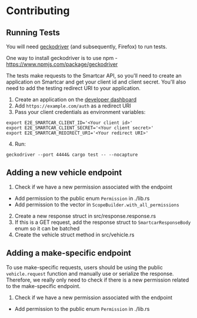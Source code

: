 # Contributing

## Running Tests

You will need [geckodriver](https://github.com/mozilla/geckodriver/releases) (and subsequently, Firefox) to run tests.

One way to install geckodriver is to use npm - https://www.npmjs.com/package/geckodriver

The tests make requests to the Smartcar API, so you'll need to create an application on Smartcar and get your client id and client secret. You'll also need to add the testing redirect URI to your application.

1. Create an application on the [developer dashboard](https://dashboard.smartcar.com)
2. Add `https://example.com/auth` as a redirect URI
3. Pass your client credentials as environment variables:

```
export E2E_SMARTCAR_CLIENT_ID='<Your client id>'
export E2E_SMARTCAR_CLIENT_SECRET='<Your client secret>'
export E2E_SMARTCAR_REDIRECT_URI='<Your redirect URI>'
```

4. Run:

```
geckodriver --port 4444& cargo test -- --nocapture
```

## Adding a new vehicle endpoint

1. Check if we have a new permission associated with the endpoint
  - Add permission to the public enum `Permission` in ./lib.rs
  - Add permission to the vector in `ScopeBuilder.with_all_permissions`
2. Create a new response struct in src/response.response.rs
3. If this is a GET request, add the response struct to `SmartcarResponseBody` enum so it can be batched
4. Create the vehicle struct method in src/vehicle.rs

## Adding a make-specific endpoint

To use make-specific requests, users should be using the public `vehicle.request` function and manually use or serialize the response.
Therefore, we really only need to check if there is a new permission related to the make-specific endpoint.

1. Check if we have a new permission associated with the endpoint
  - Add permission to the public enum `Permission` in ./lib.rs

